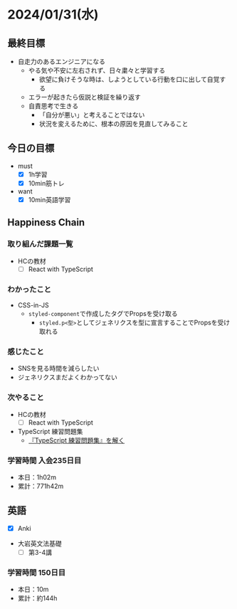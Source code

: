 # 2024/01/31(水)

## 最終目標

- 自走力のあるエンジニアになる
  - やる気や不安に左右されず、日々粛々と学習する
    - 欲望に負けそうな時は、しようとしている行動を口に出して自覚する
  - エラーが起きたら仮説と検証を繰り返す
  - 自責思考で生きる
    - 「自分が悪い」と考えることではない
    - 状況を変えるために、根本の原因を見直してみること

## 今日の目標

- must
  - [x] 1h学習
  - [x] 10min筋トレ
- want
  - [x] 10min英語学習

## Happiness Chain

### 取り組んだ課題一覧

- HCの教材
  - [ ] React with TypeScript

### わかったこと

- CSS-in-JS
  - `styled-component`で作成したタグでPropsを受け取る
    - `styled.p<型>`としてジェネリクスを型に宣言することでPropsを受け取れる

### 感じたこと

- SNSを見る時間を減らしたい
- ジェネリクスまだよくわかってない

### 次やること

- HCの教材
  - [ ] React with TypeScript

- TypeScript 練習問題集
  - [『TypeScript 練習問題集』を解く](https://zenn.dev/wsigma21/scraps/1b44959c0d813f)

### 学習時間 入会235日目

- 本日：1h02m
- 累計：771h42m

## 英語

- [x] Anki
- 大岩英文法基礎
  - [ ] 第3-4講

### 学習時間 150日目

- 本日：10m
- 累計：約144h
